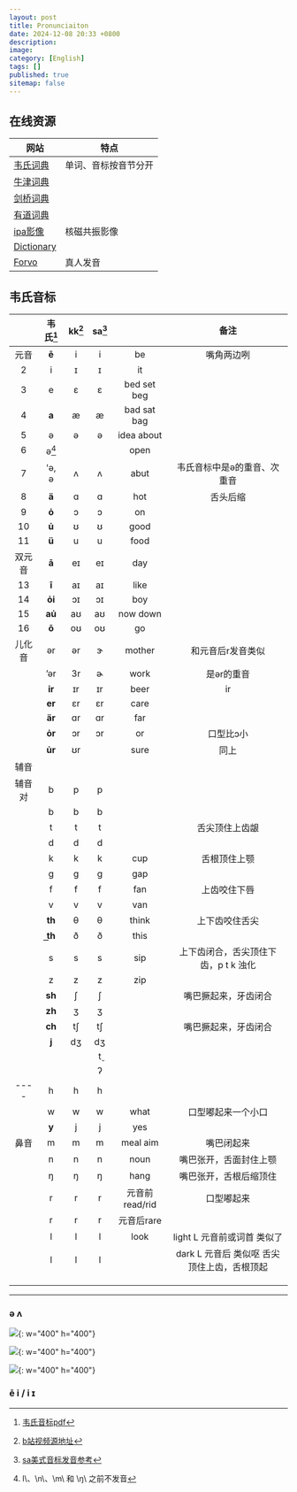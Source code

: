 ```yaml
---
layout: post
title: Pronunciaiton
date: 2024-12-08 20:33 +0800
description:
image:
category: [English]
tags: []
published: true
sitemap: false
---
```


## 在线资源

| 网站                                                         | 特点                 |
| ------------------------------------------------------------ | -------------------- |
| [韦氏词典](https://www.merriam-webster.com/)                 | 单词、音标按音节分开 |
| [牛津词典](https://www.oxfordlearnersdictionaries.com/definition/american_english/) |                      |
| [剑桥词典](https://dictionary.cambridge.org/zhs/%E8%AF%8D%E5%85%B8/%E8%8B%B1%E8%AF%AD-%E6%B1%89%E8%AF%AD-%E7%AE%80%E4%BD%93/) |                      |
| [有道词典](https://dict.youdao.com/)                         |                      |
| [ipa影像](https://sail.usc.edu/span/rtmri_ipa/)              | 核磁共振影像         |
| [Dictionary](https://www.dictionary.com/)                    |                      |
| [Forvo](https://forvo.com/)                                  | 真人发音             |



## 韦氏音标



|        | 韦氏[^00] | kk[^02] | sa[^01] |                |                    备注                     |
| :----: | :-------: | :-----: | :-----: | :------------: | :-----------------------------------------: |
|  元音  |   **ē**   |    i    |    i    |       be       |                 嘴角两边咧                  |
|   2    |     i     |    ɪ    |    ɪ    |       it       |                                             |
|   3    |     e     |    ɛ    |    ɛ    |  bed set beg   |                                             |
|   4    |   **a**   |    æ    |    æ    |  bad sat bag   |                                             |
|   5    |     ə     |    ə    |    ə    |   idea about   |                                             |
|   6    |  ə[^13]   |         |         |      open      |                                             |
|   7    |   'ə, ə   |    ʌ    |    ʌ    |      abut      |         韦氏音标中是ə的重音、次重音         |
|   8    |   **ä**   |    ɑ    |    ɑ    |      hot       |                  舌头后缩                   |
|   9    |   **ȯ**   |    ɔ    |    ɔ    |       on       |                                             |
|   10   |   **u̇**   |    ʊ    |    ʊ    |      good      |                                             |
|   11   |   **ü**   |    u    |    u    |      food      |                                             |
| 双元音 |   **ā**   |   eɪ    |   eɪ    |      day       |                                             |
|   13   |   **ī**   |   aɪ    |   aɪ    |      like      |                                             |
|   14   |  **ȯi**   |   ɔɪ    |   ɔɪ    |      boy       |                                             |
|   15   |  **au̇**   |   aʊ    |   aʊ    |    now down    |                                             |
|   16   |   **ō**   |   oʊ    |   oʊ    |       go       |                                             |
| 儿化音 |    ər     |   ər    |    ɝ    |     mother     |              和元音后r发音类似              |
|        |    ’ər    |   3r    |    ɚ    |      work      |                 是ər的重音                  |
|        |  **ir**   |   ɪr    |   ɪr    |      beer      |                     ir                      |
|        |  **er**   |   ɛr    |   ɛr    |      care      |                                             |
|        |  **är**   |   ɑr    |   ɑr    |      far       |                                             |
|        |  **ȯr**   |   ɔr    |   ɔr    |       or       |                  口型比ɔ小                  |
|        |  **u̇r**   |   ʊr    |         |      sure      |                    同上                     |
|  辅音  |           |         |         |                |                                             |
| 辅音对 |     b     |    p    |    p    |                |                                             |
|        |     b     |    b    |    b    |                |                                             |
|        |     t     |    t    |    t    |                |               舌尖顶住上齿龈                |
|        |     d     |    d    |    d    |                |                                             |
|        |     k     |    k    |    k    |      cup       |                舌根顶住上颚                 |
|        |     g     |    g    |    g    |      gap       |                                             |
|        |     f     |    f    |    f    |      fan       |                上齿咬住下唇                 |
|        |     v     |    v    |    v    |      van       |                                             |
|        |  **th**   |    θ    |    θ    |     think      |               上下齿咬住舌尖                |
|        |  **t͟h**   |    ð    |    ð    |      this      |                                             |
|        |     s     |    s    |    s    |      sip       |    上下齿闭合，舌尖顶住下齿，p t k 浊化     |
|        |     z     |    z    |    z    |      zip       |                                             |
|        |  **sh**   |    ʃ    |    ʃ    |                |            嘴巴撅起来，牙齿闭合             |
|        |  **zh**   |    ʒ    |    ʒ    |                |                                             |
|        |  **ch**   |   tʃ    |   tʃ    |                |            嘴巴撅起来，牙齿闭合             |
|        |   **j**   |   dʒ    |   dʒ    |                |                                             |
|        |           |         |    t̬    |                |                                             |
|        |           |         |    ʔ    |                |                                             |
|  ----  |     h     |    h    |    h    |                |                                             |
|        |     w     |    w    |    w    |      what      |             口型嘟起来一个小口              |
|        |   **y**   |    j    |    j    |      yes       |                                             |
|  鼻音  |     m     |    m    |    m    |    meal aim    |                 嘴巴闭起来                  |
|        |     n     |    n    |    n    |      noun      |           嘴巴张开，舌面封住上颚            |
|        |     ŋ     |    ŋ    |    ŋ    |      hang      |           嘴巴张开，舌根后缩顶住            |
|        |     r     |    r    |    r    | 元音前read/rid |                 口型嘟起来                  |
|        |     r     |    r    |    r    |   元音后rare   |                                             |
|        |     l     |    l    |    l    |      look      |         light L 元音前或词首 类似了         |
|        |     l     |    l    |    l    |                | dark L 元音后 类似呕 舌尖顶住上齿，舌根顶起 |
|        |           |         |         |                |                                             |
|        |           |         |         |                |                                             |
|        |           |         |         |                |                                             |

[^00]:[韦氏音标pdf](https://merriam-webster.com/assets/mw/static/pdf/help/guide-to-pronunciation.pdf)
[^01]:[sa美式音标发音参考](https://soundsamerican.net/)
[^02]:[b站视频源地址](https://space.bilibili.com/433248184/lists/2544148?type=series)
[^11]:许多英语变体不允许 \e\ 后面跟以 \r\ 开头的下一个音节。在这种情况下，\e-r\ 的序列被 \er\ 替换，并且像very 和vary 这样的单词对是同音词。这并不总是在转录中表明。读者应该假设对于此类说话者来说，任何 \e-r\ 序列都将是 \er\。
[^12]: 许多英语变体不允许 \a\ 后面跟以 \r\ 开头的下一个音节。在这种情况下，\a-r\ 的序列被 \er\ 替换，并且像 arrow 和 aero 这样的单词对是同音词。这并不总是在转录中表明。读者应该假设任何 \a-r\ 序列对于此类说话人来说都是 \er\。当 \ŋ\ 之前时，\a\ 后面通常会跟一个 \y\ 声音。对于许多说话者来说，所得的元音听起来很像 \ā\
[^13]:l\、\n\、\m\ 和 \ŋ\ 之前不发音

------

### ə ʌ

![](/assets/img/english/ʌ-1.png){: w="400" h="400"}

![](/assets/img/english/ʌ-2.png){: w="400" h="400"}

![](/assets/img/english/ʌ-3.png){: w="400" h="400"}



### ē i / i ɪ

